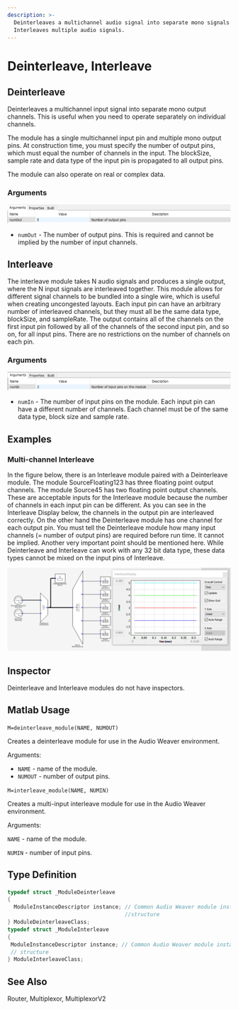 ```yaml
---
description: >-
  Deinterleaves a multichannel audio signal into separate mono signals.
  Interleaves multiple audio signals.
---
```


# Deinterleave, Interleave

## Deinterleave

Deinterleaves a multichannel input signal into separate mono output channels. This is useful when you need to operate separately on individual channels.

The module has a single multichannel input pin and multiple mono output pins. At construction time, you must specify the number of output pins, which must equal the number of channels in the input. The blockSize, sample rate and data type of the input pin is propagated to all output pins.

The module can also operate on real or complex data.

### Arguments

![](../../../.gitbook/assets/0%20%2814%29.png)

* `numOut` - The number of output pins. This is required and cannot be implied by the number of input channels.

## Interleave

The interleave module takes N audio signals and produces a single output, where the N input signals are interleaved together. This module allows for different signal channels to be bundled into a single wire, which is useful when creating uncongested layouts. Each input pin can have an arbitrary number of interleaved channels, but they must all be the same data type, blockSize, and sampleRate. The output contains all of the channels on the first input pin followed by all of the channels of the second input pin, and so on, for all input pins. There are no restrictions on the number of channels on each pin.

### Arguments

![](../../../.gitbook/assets/1%20%2820%29.png)

* `numIn` - The number of input pins on the module. Each input pin can have a different number of channels. Each channel must be of the same data type, block size and sample rate.

## Examples

### Multi-channel Interleave

In the figure below, there is an Interleave module paired with a Deinterleave module. The module SourceFloating123 has three floating point output channels. The module Source45 has two floating point output channels. These are acceptable inputs for the Interleave module because the number of channels in each input pin can be different. As you can see in the Interleave Display below, the channels in the output pin are interleaved correctly. On the other hand the Deinterleave module has one channel for each output pin. You must tell the Deinterleave module how many input channels \(= number of output pins\) are required before run time. It cannot be implied. Another very important point should be mentioned here. While Deinterleave and Interleave can work with any 32 bit data type, these data types cannot be mixed on the input pins of Interleave.

![](../../../.gitbook/assets/2%20%2822%29.png)

## Inspector

Deinterleave and Interleave modules do not have inspectors.

## Matlab Usage

`M=deinterleave_module(NAME, NUMOUT)`

Creates a deinterleave module for use in the Audio Weaver environment.

Arguments:

* `NAME` - name of the module.
* `NUMOUT` - number of output pins.

`M=interleave_module(NAME, NUMIN)`

Creates a multi-input interleave module for use in the Audio Weaver environment.

Arguments:

 `NAME` - name of the module.

 `NUMIN` - number of input pins.

## Type Definition

```cpp
typedef struct _ModuleDeinterleave
{
  ModuleInstanceDescriptor instance; // Common Audio Weaver module instance
                                     //structure
} ModuleDeinterleaveClass;
typedef struct _ModuleInterleave
{
 ModuleInstanceDescriptor instance; // Common Audio Weaver module instance
 // structure
} ModuleInterleaveClass;
```

## See Also

Router, Multiplexor, MultiplexorV2


